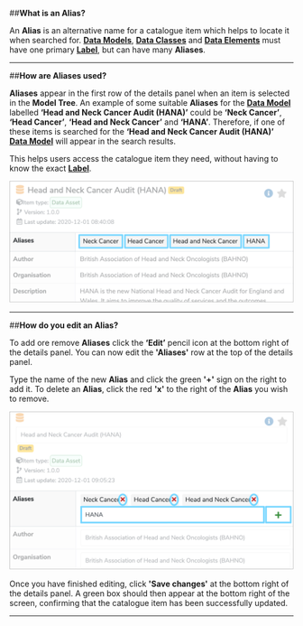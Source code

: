 ##**What is an Alias?**

An **Alias** is an alternative name for a catalogue item which helps to locate it when searched for. **[Data Models](../data-model/data-model.md)**, **[Data Classes](../data-class/data-class.md)** and **[Data Elements](../data-element/data-element.md)** must have one primary **[Label](../label/label.md)**, but can have many **Aliases**. 

---

##**How are Aliases used?**

**Aliases** appear in the first row of the details panel when an item is selected in the **Model Tree**. An example of some suitable **Aliases** for the **[Data Model](../data-model/data-model.md)** labelled **‘Head and Neck Cancer Audit (HANA)’** could be **‘Neck Cancer’**, **‘Head Cancer’**, **‘Head and Neck Cancer’** and **‘HANA’**. Therefore, if one of these items is searched for the **‘Head and Neck Cancer Audit (HANA)’** **[Data Model](../data-model/data-model.md)** will appear in the search results. 

This helps users access the catalogue item they need, without having to know the exact **[Label](../label/label.md)**.
 
![Aliases in detail panel highlighted](alias-example.png)

---

##**How do you edit an Alias?**

To add ore remove **Aliases** click the **‘Edit’** pencil icon at the bottom right of the details panel. You can now edit the **'Aliases'** row at the top of the details panel.  

Type the name of the new **Alias** and click the green **'+'** sign on the right to add it. To delete an **Alias**, click the red **'x'** to the right of the **Alias** you wish to remove. 

![Edit view of Aliases in details panel](edit-alias.png)

Once you have finished editing, click **'Save changes'** at the bottom right of the details panel. A green box should then appear at the bottom right of the screen, confirming that the catalogue item has been successfully updated.

---